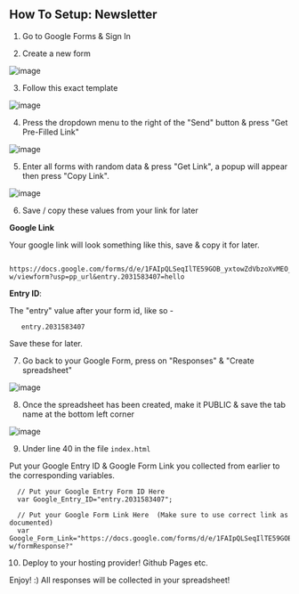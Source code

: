  ## How To Setup: Newsletter


1. Go to Google Forms & Sign In

2. Create a new form 

![image](https://user-images.githubusercontent.com/86180097/174424881-808ae090-ad35-47ee-b2d3-03a310842288.png)

3. Follow this exact template

![image](https://user-images.githubusercontent.com/86180097/174426258-ca52bdc0-a724-4e9c-9aee-7a6af42d2087.png)

4. Press the dropdown menu to the right of the "Send" button & press "Get Pre-Filled Link"

![image](https://user-images.githubusercontent.com/86180097/174424976-4ad07d02-d8de-4efc-b315-368d0f554b2d.png)

5. Enter all forms with random data & press "Get Link", a popup will appear then press "Copy Link".

![image](https://user-images.githubusercontent.com/86180097/174425028-f3d0aafa-de2c-4951-9fa7-147e92fa5d1c.png)

6. Save / copy these values from your link for later

<b> Google Link</b>

Your google link will look something like this, save & copy it for later. 

      https://docs.google.com/forms/d/e/1FAIpQLSeqIlTE59GOB_yxtowZdVbzoXvMEO_YRTmQ9YKIsLy32A7S-w/viewform?usp=pp_url&entry.2031583407=hello
       
       
     
<b>Entry ID</b>:

The "entry" value after your form id, like so -

       entry.2031583407


Save these for later. 


7. Go back to your Google Form, press on "Responses" & "Create spreadsheet"

![image](https://user-images.githubusercontent.com/86180097/174425184-aff8d5ad-ec6d-4496-8194-715a3570177f.png)


8. Once the spreadsheet has been created, make it PUBLIC & save the tab name at the bottom left corner

![image](https://user-images.githubusercontent.com/86180097/174425225-79e9a095-d241-4dba-91d4-cee0997f1940.png)
          
9. Under line 40 in the file <code>index.html</code>
 
Put your Google Entry ID  & Google Form Link you collected from earlier to the corresponding variables. 

 
      // Put your Google Entry Form ID Here
      var Google_Entry_ID="entry.2031583407";
    
      // Put your Google Form Link Here  (Make sure to use correct link as documented)
      var Google_Form_Link="https://docs.google.com/forms/d/e/1FAIpQLSeqIlTE59GOB_yxtowZdVbzoXvMEO_YRTmQ9YKIsLy32A7S-w/formResponse?"  
  
  


10. Deploy to your hosting provider! Github Pages etc. 

Enjoy! :) All responses will be collected in your spreadsheet! 
 
 
  
  
